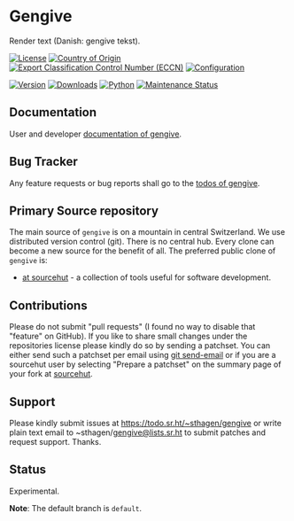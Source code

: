 # Gengive

Render text (Danish: gengive tekst).

[![License](https://git.sr.ht/~sthagen/gengive/blob/default/docs/badges/license-spdx-mit.svg)](https://git.sr.ht/~sthagen/gengive/tree/default/item/LICENSE)
[![Country of Origin](https://git.sr.ht/~sthagen/gengive/blob/default/docs/badges/country-of-origin-name-switzerland-neutral.svg)](https://git.sr.ht/~sthagen/gengive/tree/default/item/COUNTRY-OF-ORIGIN)
[![Export Classification Control Number (ECCN)](https://git.sr.ht/~sthagen/gengive/blob/default/docs/badges/export-control-classification-number_eccn-ear99-neutral.svg)](https://git.sr.ht/~sthagen/gengive/tree/default/item/EXPORT-CONTROL-CLASSIFICATION-NUMBER)
[![Configuration](https://git.sr.ht/~sthagen/gengive/blob/default/docs/badges/configuration-sbom.svg)](https://git.sr.ht/~sthagen/gengive/tree/default/item/docs/third-party/README.md)

[![Version](https://git.sr.ht/~sthagen/gengive/blob/default/docs/badges/latest-release.svg)](https://pypi.python.org/pypi/gengive/)
[![Downloads](https://git.sr.ht/~sthagen/gengive/blob/default/docs/badges/downloads-per-month.svg)](https://pepy.tech/project/gengive)
[![Python](https://git.sr.ht/~sthagen/gengive/blob/default/docs/badges/python-versions.svg)](https://pypi.python.org/pypi/gengive/)
[![Maintenance Status](https://git.sr.ht/~sthagen/gengive/blob/default/docs/badges/commits-per-year.svg)](https://git.sr.ht/~sthagen/gengive/log)

## Documentation

User and developer [documentation of gengive](https://codes.dilettant.life/docs/gengive).

## Bug Tracker

Any feature requests or bug reports shall go to the [todos of gengive](https://todo.sr.ht/~sthagen/gengive).

## Primary Source repository

The main source of `gengive` is on a mountain in central Switzerland.
We use distributed version control (git).
There is no central hub.
Every clone can become a new source for the benefit of all.
The preferred public clone of `gengive` is:

* [at sourcehut](https://git.sr.ht/~sthagen/gengive) - a collection of tools useful for software development.

## Contributions

Please do not submit "pull requests" (I found no way to disable that "feature" on GitHub).
If you like to share small changes under the repositories license please kindly do so by sending a patchset.
You can either send such a patchset per email using [git send-email](https://git-send-email.io) or 
if you are a sourcehut user by selecting "Prepare a patchset" on the summary page of your fork at [sourcehut](https://git.sr.ht/).

## Support

Please kindly submit issues at https://todo.sr.ht/~sthagen/gengive or write plain text email to ~sthagen/gengive@lists.sr.ht to submit patches and request support. Thanks.

## Status

Experimental.

**Note**: The default branch is `default`.
